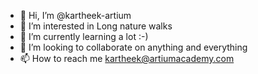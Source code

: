 - 👋 Hi, I’m @kartheek-artium
- 👀 I’m interested in Long nature walks
- 🌱 I’m currently learning a lot :-)
- 💞️ I’m looking to collaborate on anything and everything
- 📫 How to reach me kartheek@artiumacademy.com

<!---
kartheek-artium/kartheek-artium is a ✨ special ✨ repository because its `README.md` (this file) appears on your GitHub profile.
You can click the Preview link to take a look at your changes.
--->

